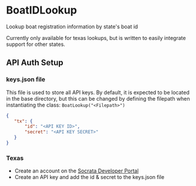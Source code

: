 # BoatIDLookup
 Lookup boat registration information by state's boat id

 Currently only available for texas lookups, but is written to easily integrate support for other states.
 
 ## API Auth Setup
 ### keys.json file
 This file is used to store all API keys.
 By default, it is expected to be located in the base directory, but this can be changed by defining the filepath when instantiating the class: `BoatLookup("<Filepath>")`
 
 ```json
 {
	"tx": {
		"id": "<API KEY ID>",
		"secret": "<API KEY SECRET>"
	}
}
 ```
 ### Texas
 - Create an account on the [Socrata Developer Portal](https://dev.socrata.com/)
 - Create an API key and add the id & secret to the keys.json file
